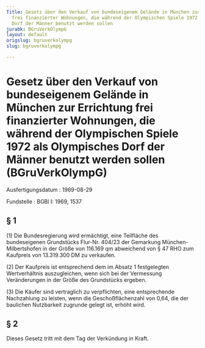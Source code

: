 ```yaml
---
Title: Gesetz über den Verkauf von bundeseigenem Gelände in München zur Errichtung
  frei finanzierter Wohnungen, die während der Olympischen Spiele 1972 als Olympisches
  Dorf der Männer benutzt werden sollen
jurabk: BGruVerkOlympG
layout: default
origslug: bgruverkolympg
slug: bgruverkolympg

---
```


# Gesetz über den Verkauf von bundeseigenem Gelände in München zur Errichtung frei finanzierter Wohnungen, die während der Olympischen Spiele 1972 als Olympisches Dorf der Männer benutzt werden sollen (BGruVerkOlympG)

Ausfertigungsdatum
:   1969-08-29

Fundstelle
:   BGBl I: 1969, 1537



## § 1

(1) Die Bundesregierung wird ermächtigt, eine Teilfläche des bundeseigenen Grundstücks Flur-Nr. 404/23 der Gemarkung München-Milbertshofen in der Größe von 116.169 qm abweichend von
§ 47 RHO              zum Kaufpreis von 13.319.300 DM zu verkaufen.

(2) Der Kaufpreis ist entsprechend dem im Absatz 1 festgelegten Wertverhältnis auszugleichen, wenn sich bei der Vermessung Veränderungen in der Größe des Grundstücks ergeben.

(3) Die Käufer sind vertraglich zu verpflichten, eine entsprechende Nachzahlung zu leisten, wenn die Geschoßflächenzahl von 0,64, die der baulichen Nutzbarkeit zugrunde gelegt ist, erhöht wird.


## § 2

Dieses Gesetz tritt mit dem Tag der Verkündung in Kraft.

